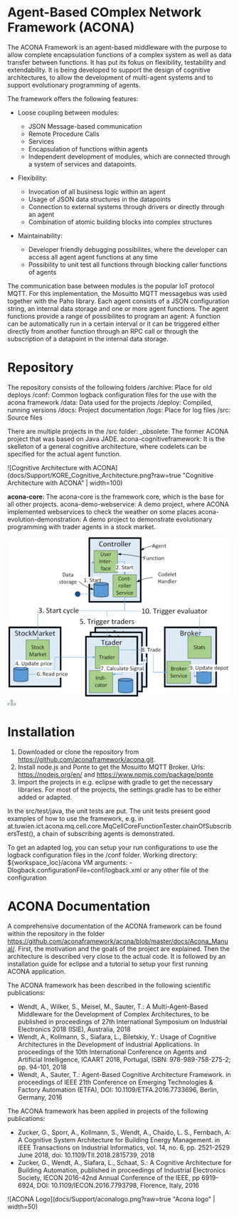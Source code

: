 Agent-Based COmplex Network Framework (ACONA)
==================================================== 
The ACONA Framework is an agent-based middleware with the purpose to allow complete encapsulation functions of a complex system as well as data transfer between functions. It has put its fokus on flexibility, testability and extendability. It is being developed to 
support the design of cognitive architectures, to allow the development of multi-agent systems and to support evolutionary programming of agents.

The framework offers the following features:
 - Loose coupling between modules:
    - JSON Message-based communication
	- Remote Procedure Calls
	- Services
    - Encapsulation of functions within agents
    - Independent development of modules, which are connected through a system of services and datapoints.
   
 - Flexibility:
	- Invocation of all business logic within an agent
	- Usage of JSON data structures in the datapoints
	- Connection to external systems through drivers or directly through an agent
	- Combination of atomic building blocks into complex structures
	
 - Maintainability:
	- Developer friendly debugging possibilites, where the developer can access all agent agent functions at any time
	- Possibility to unit test all functions through blocking caller functions of agents

The communication base between modules is the popular IoT protocol MQTT. For this implementation, the Mosuitto MQTT messagebus was used together with the Paho library. Each agent 
consists of a JSON configuration string, an internal data storage and one or more agent functions. The agent functions provide a range of possibilites to program an agent: 
A function can be automatically run in a certain interval or it can be triggered either directly from another function through an RPC call or through the subscription of a datapoint 
in the internal data storage.

Repository
==================================================== 
The repository consists of the following folders
/archive: Place for old deploys
/conf: Common logback configuration files for the use with the acona framework
/data: Data used for the projects
/deploy: Compiled, running versions
/docs: Project documentation
/logs: Place for log files
/src: Source files

There are multiple projects in the /src folder: 
_obsolete: The former ACONA project that was based on Java JADE.
acona-cognitiveframework: It is the skelleton of a general cognitive architecture, where codelets can be specified for the actual agent function.


![Cognitive Architecture with ACONA](docs/Support/KORE_Cognitive_Architecture.png?raw=true "Cognitive Architecture with ACONA" | width=100)


**acona-core**: The acona-core is the framework core, which is the base for all other projects. 
acona-demo-webservice: A demo project, where ACONA implemented webservices to check the weather on some places
acona-evolution-demonstration: A demo project to demonstrate evolutionary programming with trader agents in a stock market.


![Evolutionary Programming in Stock Market Example](docs/Support/Stock_Market_Example_V01.png?raw=true&s=50 "Evolutionary Programming in the Stock Market")
<img src="docs/Support/Stock_Market_Example_V01.png" width="20">


Installation
====================================================
1. Downloaded or clone the repository from https://github.com/aconaframework/acona.git.
2. Install node.js and Ponte to get the Mosuitto MQTT Broker. Urls: https://nodejs.org/en/ and https://www.npmjs.com/package/ponte
3. Import the projects in e.g. eclipse with gradle to get the necessary libraries. For most of the projects, the settings.gradle has to be either added or adapted.

In the src/test/java, the unit tests are put. The unit tests present good examples of how to use the framework, e.g. 
in at.tuwien.ict.acona.mq.cell.core.MqCellCoreFunctionTester.chainOfSubscribersTest(), a chain of subscribing agents is demonstrated. 

To get an adapted log, you can setup your run configurations to use the logback configuration files in the /conf folder. 
Working directory: ${workspace_loc}/acona
VM arguments: -Dlogback.configurationFile=conf/logback.xml or any other file of the configuration


ACONA Documentation
====================================================
A comprehensive documentation of the ACONA framework can be found within the repository in the folder https://github.com/aconaframework/acona/blob/master/docs/Acona_Manual/. 
First, the motivation and the goals of the project are explained. Then the architecture is described very close to the actual code.
It is followed by an installation guide for eclipse and a tutorial to setup your first running ACONA application.

The ACONA framework has been described in the following scientific publications:
- Wendt, A., Wilker, S., Meisel, M., Sauter, T.: A Multi-Agent-Based Middleware for the Development of Complex Architectures, to be published in proceedings of 27th International Symposium on Industrial Electronics 2018 (ISIE), Australia, 2018
- Wendt, A., Kollmann, S., Siafara, L., Biletskiy, Y.: Usage of Cognitive Architectures in the Development of Industrial Applications. In proceedings of  the 10th International Conference on Agents and Artificial Intelligence, ICAART 2018, Portugal, ISBN: 978-989-758-275-2; pp. 94-101, 2018
- Wendt, A., Sauter, T.: Agent-Based Cognitive Architecture Framework. in proceedings of IEEE 21th Conference on Emerging Technologies & Factory Automation (ETFA), DOI: 10.1109/ETFA.2016.7733696, Berlin, Germany, 2016

The ACONA framework has been applied in projects of the following publications:
- Zucker, G., Sporr, A., Kollmann, S., Wendt, A., Chaido, L. S., Fernbach, A: A Cognitive System Architecture for Building Energy Management. in IEEE Transactions on Industrial Informatics, vol. 14, no. 6, pp. 2521-2529 June 2018, doi: 10.1109/TII.2018.2815739, 2018
- Zucker, G., Wendt, A., Siafara, L., Schaat, S.: A Cognitive Architecture for Building Automation, published in proceedings of Industrial Electronics Society, IECON 2016-42nd Annual Conference of the IEEE, pp 6919-6924, DOI: 10.1109/IECON.2016.7793798, Florence, Italy, 2016


![ACONA Logo](docs/Support/aconalogo.png?raw=true "Acona logo" | width=50)